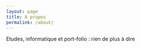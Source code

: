 ```yaml
---
layout: page
title: A propos
permalink: /about/
---
```


Etudes, informatique et port-folio : rien de plus à dire
